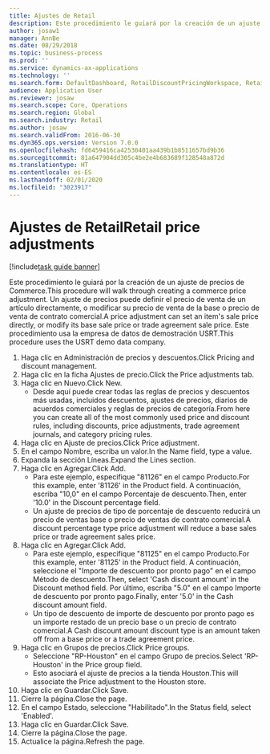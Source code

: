 ```yaml
---
title: Ajustes de Retail
description: Este procedimiento le guiará por la creación de un ajuste de precios de Commerce.
author: josaw1
manager: AnnBe
ms.date: 08/29/2018
ms.topic: business-process
ms.prod: ''
ms.service: dynamics-ax-applications
ms.technology: ''
ms.search.form: DefaultDashboard, RetailDiscountPricingWorkspace, RetailPeriodicDiscount, RetailDiscountPriceGroup
audience: Application User
ms.reviewer: josaw
ms.search.scope: Core, Operations
ms.search.region: Global
ms.search.industry: Retail
ms.author: josaw
ms.search.validFrom: 2016-06-30
ms.dyn365.ops.version: Version 7.0.0
ms.openlocfilehash: fd6459416ca42530401aa439b1b8511657bd9b36
ms.sourcegitcommit: 81a647904dd305c4be2e4b683689f128548a872d
ms.translationtype: HT
ms.contentlocale: es-ES
ms.lasthandoff: 02/01/2020
ms.locfileid: "3023917"
---
```

# <a name="retail-price-adjustments"></a><span data-ttu-id="e05c6-103">Ajustes de Retail</span><span class="sxs-lookup"><span data-stu-id="e05c6-103">Retail price adjustments</span></span>

[!include[task guide banner](../includes/task-guide-banner.md)]

<span data-ttu-id="e05c6-104">Este procedimiento le guiará por la creación de un ajuste de precios de Commerce.</span><span class="sxs-lookup"><span data-stu-id="e05c6-104">This procedure will walk through creating a commerce price adjustment.</span></span> <span data-ttu-id="e05c6-105">Un ajuste de precios puede definir el precio de venta de un artículo directamente, o modificar su precio de venta de la base o precio de venta de contrato comercial.</span><span class="sxs-lookup"><span data-stu-id="e05c6-105">A price adjustment can set an item's sale price directly, or modify its base sale price or trade agreement sale price.</span></span> <span data-ttu-id="e05c6-106">Este procedimiento usa la empresa de datos de demostración USRT.</span><span class="sxs-lookup"><span data-stu-id="e05c6-106">This procedure uses the USRT demo data company.</span></span>

1. <span data-ttu-id="e05c6-107">Haga clic en Administración de precios y descuentos.</span><span class="sxs-lookup"><span data-stu-id="e05c6-107">Click Pricing and discount management.</span></span>
2. <span data-ttu-id="e05c6-108">Haga clic en la ficha Ajustes de precio.</span><span class="sxs-lookup"><span data-stu-id="e05c6-108">Click the Price adjustments tab.</span></span>
3. <span data-ttu-id="e05c6-109">Haga clic en Nuevo.</span><span class="sxs-lookup"><span data-stu-id="e05c6-109">Click New.</span></span>
    * <span data-ttu-id="e05c6-110">Desde aquí puede crear todas las reglas de precios y descuentos más usadas, incluidos descuentos, ajustes de precios, diarios de acuerdos comerciales y reglas de precios de categoría.</span><span class="sxs-lookup"><span data-stu-id="e05c6-110">From here you can create all of the most commonly used price and discount rules, including discounts, price adjustments, trade agreement journals, and category pricing rules.</span></span>  
4. <span data-ttu-id="e05c6-111">Haga clic en Ajuste de precios.</span><span class="sxs-lookup"><span data-stu-id="e05c6-111">Click Price adjustment.</span></span>
5. <span data-ttu-id="e05c6-112">En el campo Nombre, escriba un valor.</span><span class="sxs-lookup"><span data-stu-id="e05c6-112">In the Name field, type a value.</span></span>
6. <span data-ttu-id="e05c6-113">Expanda la sección Líneas.</span><span class="sxs-lookup"><span data-stu-id="e05c6-113">Expand the Lines section.</span></span>
7. <span data-ttu-id="e05c6-114">Haga clic en Agregar.</span><span class="sxs-lookup"><span data-stu-id="e05c6-114">Click Add.</span></span>
    * <span data-ttu-id="e05c6-115">Para este ejemplo, especifique "81126" en el campo Producto.</span><span class="sxs-lookup"><span data-stu-id="e05c6-115">For this example, enter '81126' in the Product field.</span></span> <span data-ttu-id="e05c6-116">A continuación, escriba "10,0" en el campo Porcentaje de descuento.</span><span class="sxs-lookup"><span data-stu-id="e05c6-116">Then, enter '10.0' in the Discount percentage field.</span></span>  
    * <span data-ttu-id="e05c6-117">Un ajuste de precios de tipo de porcentaje de descuento reducirá un precio de ventas base o precio de ventas de contrato comercial.</span><span class="sxs-lookup"><span data-stu-id="e05c6-117">A discount percentage type price adjustment will reduce a base sales price or trade agreement sales price.</span></span>  
8. <span data-ttu-id="e05c6-118">Haga clic en Agregar.</span><span class="sxs-lookup"><span data-stu-id="e05c6-118">Click Add.</span></span>
    * <span data-ttu-id="e05c6-119">Para este ejemplo, especifique "81125" en el campo Producto.</span><span class="sxs-lookup"><span data-stu-id="e05c6-119">For this example, enter '81125' in the Product field.</span></span> <span data-ttu-id="e05c6-120">A continuación, seleccione el "Importe de descuento por pronto pago" en el campo Método de descuento.</span><span class="sxs-lookup"><span data-stu-id="e05c6-120">Then, select 'Cash discount amount' in the Discount method field.</span></span>    <span data-ttu-id="e05c6-121">Por último, escriba "5.0" en el campo Importe de descuento por pronto pago.</span><span class="sxs-lookup"><span data-stu-id="e05c6-121">Finally, enter '5.0' in the Cash discount amount field.</span></span>  
    * <span data-ttu-id="e05c6-122">Un tipo de descuento de importe de descuento por pronto pago es un importe restado de un precio base o un precio de contrato comercial.</span><span class="sxs-lookup"><span data-stu-id="e05c6-122">A Cash discount amount discount type is an amount taken off from a base price or a trade agreement price.</span></span>  
9. <span data-ttu-id="e05c6-123">Haga clic en Grupos de precios.</span><span class="sxs-lookup"><span data-stu-id="e05c6-123">Click Price groups.</span></span>
    * <span data-ttu-id="e05c6-124">Seleccione "RP-Houston" en el campo Grupo de precios.</span><span class="sxs-lookup"><span data-stu-id="e05c6-124">Select 'RP-Houston' in the Price group field.</span></span>  
    * <span data-ttu-id="e05c6-125">Esto asociará el ajuste de precios a la tienda Houston.</span><span class="sxs-lookup"><span data-stu-id="e05c6-125">This will associate the Price adjustment to the Houston store.</span></span>  
10. <span data-ttu-id="e05c6-126">Haga clic en Guardar.</span><span class="sxs-lookup"><span data-stu-id="e05c6-126">Click Save.</span></span>
11. <span data-ttu-id="e05c6-127">Cierre la página.</span><span class="sxs-lookup"><span data-stu-id="e05c6-127">Close the page.</span></span>
12. <span data-ttu-id="e05c6-128">En el campo Estado, seleccione "Habilitado".</span><span class="sxs-lookup"><span data-stu-id="e05c6-128">In the Status field, select 'Enabled'.</span></span>
13. <span data-ttu-id="e05c6-129">Haga clic en Guardar.</span><span class="sxs-lookup"><span data-stu-id="e05c6-129">Click Save.</span></span>
14. <span data-ttu-id="e05c6-130">Cierre la página.</span><span class="sxs-lookup"><span data-stu-id="e05c6-130">Close the page.</span></span>
15. <span data-ttu-id="e05c6-131">Actualice la página.</span><span class="sxs-lookup"><span data-stu-id="e05c6-131">Refresh the page.</span></span>

